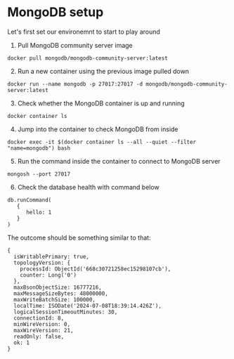 # MongoDB setup

Let's first set our environemnt to start to play around

1. Pull MongoDB community server image

```
docker pull mongodb/mongodb-community-server:latest
```

2. Run a new container using the previous image pulled down

```
docker run --name mongodb -p 27017:27017 -d mongodb/mongodb-community-server:latest
```

3. Check whether the MongoDB container is up and running

```
docker container ls
```

4. Jump into the container to check MongoDB from inside

```
docker exec -it $(docker container ls --all --quiet --filter "name=mongodb") bash
```

5. Run the command inside the container to connect to MongoDB server

```
mongosh --port 27017
```

6. Check the database health with command below

```
db.runCommand(
   {
      hello: 1
   }
)
```

The outcome should be something similar to that:

```
{
  isWritablePrimary: true,
  topologyVersion: {
    processId: ObjectId('668c30721258ec15298107cb'),
    counter: Long('0')
  },
  maxBsonObjectSize: 16777216,
  maxMessageSizeBytes: 48000000,
  maxWriteBatchSize: 100000,
  localTime: ISODate('2024-07-08T18:39:14.426Z'),
  logicalSessionTimeoutMinutes: 30,
  connectionId: 8,
  minWireVersion: 0,
  maxWireVersion: 21,
  readOnly: false,
  ok: 1
}
```
